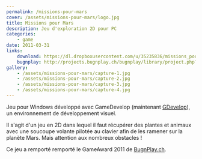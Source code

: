 ```yaml
---
permalink: /missions-pour-mars
cover: /assets/missions-pour-mars/logo.jpg
title: Missions pour Mars
description: Jeu d'exploration 2D pour PC
categories:
    - game
date: 2011-03-31
links:
    download: https://dl.dropboxusercontent.com/u/35235836/missions_pour_mars.zip
    bugnplay: http://projects.bugnplay.ch/bugnplay/library/project.php?project=2011113
gallery:
    - /assets/missions-pour-mars/capture-1.jpg
    - /assets/missions-pour-mars/capture-2.jpg
    - /assets/missions-pour-mars/capture-3.jpg
    - /assets/missions-pour-mars/capture-4.jpg
---
```


Jeu pour Windows développé avec GameDevelop (maintenant [GDevelop](http://compilgames.net/)), un environnement de développement visuel.

Il s'agit d'un jeu en 2D dans lequel il faut récupérer des plantes et animaux avec une soucoupe volante pilotée au clavier afin de les ramener sur la planète Mars. Mais attention aux nombreux obstacles !

Ce jeu a remporté remporté le GameAward 2011 de [BugnPlay.ch](http://www.bugnplay.ch/fr/index.php).
